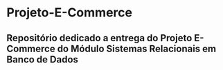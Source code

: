# Projeto-E-Commerce
## Repositório dedicado a entrega do Projeto E-Commerce  do Módulo Sistemas Relacionais em Banco de Dados
